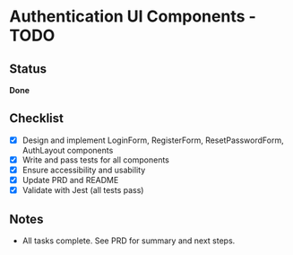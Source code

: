 # Authentication UI Components - TODO

## Status
**Done**

## Checklist
- [x] Design and implement LoginForm, RegisterForm, ResetPasswordForm, AuthLayout components
- [x] Write and pass tests for all components
- [x] Ensure accessibility and usability
- [x] Update PRD and README
- [x] Validate with Jest (all tests pass)

## Notes
- All tasks complete. See PRD for summary and next steps.
